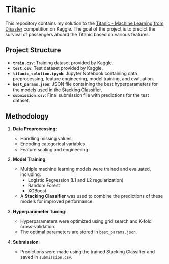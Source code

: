 # Titanic
This repository contains my solution to the [Titanic - Machine Learning from Disaster](https://www.kaggle.com/competitions/titanic/overview) competition on Kaggle. The goal of the project is to predict the survival of passengers aboard the Titanic based on various features.

## Project Structure

- **`train.csv`**: Training dataset provided by Kaggle.
- **`test.csv`**: Test dataset provided by Kaggle.
- **`titanic_solution.ipynb`**: Jupyter Notebook containing data preprocessing, feature engineering, model training, and evaluation.
- **`best_params.json`**: JSON file containing the best hyperparameters for the models used in the Stacking Classifier.
- **`submission.csv`**: Final submission file with predictions for the test dataset.

## Methodology

1. **Data Preprocessing**:
   - Handling missing values.
   - Encoding categorical variables.
   - Feature scaling and engineering.

2. **Model Training**:
   - Multiple machine learning models were trained and evaluated, including:
     - Logistic Regression (L1 and L2 regularization)
     - Random Forest
     - XGBoost
   - A **Stacking Classifier** was used to combine the predictions of these models for improved performance.

3. **Hyperparameter Tuning**:
   - Hyperparameters were optimized using grid search and K-fold cross-validation.
   - The optimal parameters are stored in `best_params.json`.

4. **Submission**:
   - Predictions were made using the trained Stacking Classifier and saved in `submission.csv`.
